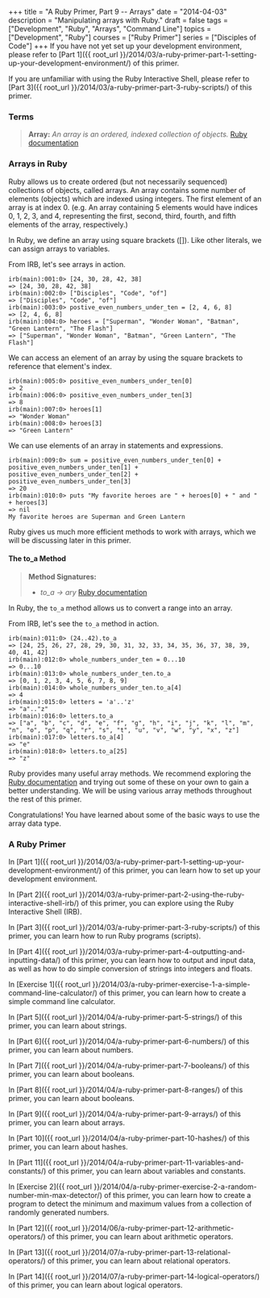 +++
title = "A Ruby Primer, Part 9 -- Arrays"
date = "2014-04-03"
description = "Manipulating arrays with Ruby."
draft = false
tags = ["Development", "Ruby", "Arrays", "Command Line"]
topics = ["Development", "Ruby"]
courses = ["Ruby Primer"]
series = ["Disciples of Code"]
+++
If you have not yet set up your development environment, please refer to [Part 1]({{ root_url }}/2014/03/a-ruby-primer-part-1-setting-up-your-development-environment/) of this primer.

If you are unfamiliar with using the Ruby Interactive Shell, please refer to [Part 3]({{ root_url }}/2014/03/a-ruby-primer-part-3-ruby-scripts/) of this primer.

### Terms
> **Array:** *An array is an ordered, indexed collection of objects.* [Ruby documentation](http://www.ruby-doc.org/core-2.1.1/Array.html)

### Arrays in Ruby

Ruby allows us to create ordered (but not necessarily sequenced) collections of objects, called arrays. An array contains some number of elements (objects) which are indexed using integers. The first element of an array is at index 0. (e.g. An array containing 5 elements would have indices 0, 1, 2, 3, and 4, representing the first, second, third, fourth, and fifth elements of the array, respectively.)

In Ruby, we define an array using square brackets (\[\]). Like other literals, we can assign arrays to variables.

From IRB, let's see arrays in action.

``` irb Array literals
irb(main):001:0> [24, 30, 28, 42, 38]
=> [24, 30, 28, 42, 38]
irb(main):002:0> ["Disciples", "Code", "of"]
=> ["Disciples", "Code", "of"]
irb(main):003:0> postive_even_numbers_under_ten = [2, 4, 6, 8]
=> [2, 4, 6, 8]
irb(main):004:0> heroes = ["Superman", "Wonder Woman", "Batman", "Green Lantern", "The Flash"]
=> ["Superman", "Wonder Woman", "Batman", "Green Lantern", "The Flash"]
```

We can access an element of an array by using the square brackets to reference that element's index.

``` irb Referencing elements of an array
irb(main):005:0> positive_even_numbers_under_ten[0]
=> 2
irb(main):006:0> positive_even_numbers_under_ten[3]
=> 8
irb(main):007:0> heroes[1]
=> "Wonder Woman"
irb(main):008:0> heroes[3]
=> "Green Lantern"
```

We can use elements of an array in statements and expressions.

``` irb Array elements in statements and expressions
irb(main):009:0> sum = positive_even_numbers_under_ten[0] + positive_even_numbers_under_ten[1] + positive_even_numbers_under_ten[2] + positive_even_numbers_under_ten[3]
=> 20
irb(main):010:0> puts "My favorite heroes are " + heroes[0] + " and " + heroes[3]
=> nil
My favorite heroes are Superman and Green Lantern
```

Ruby gives us much more efficient methods to work with arrays, which we will be discussing later in this primer.

#### The to_a Method
> **Method Signatures:**
>
> - *to_a -> ary* [Ruby documentation](http://www.ruby-doc.org/core-2.1.1/Array.html#method-i-to_a)

In Ruby, the `to_a` method allows us to convert a range into an array.

From IRB, let's see the `to_a` method in action.

``` irb The to_a method
irb(main):011:0> (24..42).to_a
=> [24, 25, 26, 27, 28, 29, 30, 31, 32, 33, 34, 35, 36, 37, 38, 39, 40, 41, 42]
irb(main):012:0> whole_numbers_under_ten = 0...10
=> 0...10
irb(main):013:0> whole_numbers_under_ten.to_a
=> [0, 1, 2, 3, 4, 5, 6, 7, 8, 9]
irb(main):014:0> whole_numbers_under_ten.to_a[4]
=> 4
irb(main):015:0> letters = 'a'..'z'
=> "a".."z"
irb(main):016:0> letters.to_a
=> ["a", "b", "c", "d", "e", "f", "g", "h", "i", "j", "k", "l", "m", "n", "o", "p", "q", "r", "s", "t", "u", "v", "w", "y", "x", "z"]
irb(main):017:0> letters.to_a[4]
=> "e"
irb(main):018:0> letters.to_a[25]
=> "z"
```

Ruby provides many useful array methods. We recommend exploring the [Ruby documentation](http://www.ruby-doc.org/core-2.1.1/Array.html) and trying out some of these on your own to gain a better understanding. We will be using various array methods throughout the rest of this primer.

Congratulations! You have learned about some of the basic ways to use the array data type.

### A Ruby Primer

In [Part 1]({{ root_url }}/2014/03/a-ruby-primer-part-1-setting-up-your-development-environment/) of this primer, you can learn how to set up your development environment.

In [Part 2]({{ root_url }}/2014/03/a-ruby-primer-part-2-using-the-ruby-interactive-shell-irb/) of this primer, you can explore using the Ruby Interactive Shell (IRB).

In [Part 3]({{ root_url }}/2014/03/a-ruby-primer-part-3-ruby-scripts/) of this primer, you can learn how to run Ruby programs (scripts).

In [Part 4]({{ root_url }}/2014/03/a-ruby-primer-part-4-outputting-and-inputting-data/) of this primer, you can learn how to output and input data, as well as how to do simple conversion of strings into integers and floats.

In [Exercise 1]({{ root_url }}/2014/03/a-ruby-primer-exercise-1-a-simple-command-line-calculator/) of this primer, you can learn how to create a simple command line calculator.

In [Part 5]({{ root_url }}/2014/04/a-ruby-primer-part-5-strings/) of this primer, you can learn about strings.

In [Part 6]({{ root_url }}/2014/04/a-ruby-primer-part-6-numbers/) of this primer, you can learn about numbers.

In [Part 7]({{ root_url }}/2014/04/a-ruby-primer-part-7-booleans/) of this primer, you can learn about booleans.

In [Part 8]({{ root_url }}/2014/04/a-ruby-primer-part-8-ranges/) of this primer, you can learn about booleans.

In [Part 9]({{ root_url }}/2014/04/a-ruby-primer-part-9-arrays/) of this primer, you can learn about arrays.

In [Part 10]({{ root_url }}/2014/04/a-ruby-primer-part-10-hashes/) of this primer, you can learn about hashes.

In [Part 11]({{ root_url }}/2014/04/a-ruby-primer-part-11-variables-and-constants/) of this primer, you can learn about variables and constants.

In [Exercise 2]({{ root_url }}/2014/04/a-ruby-primer-exercise-2-a-random-number-min-max-detector/) of this primer, you can learn how to create a program to detect the minimum and maximum values from a collection of randomly generated numbers.

In [Part 12]({{ root_url }}/2014/06/a-ruby-primer-part-12-arithmetic-operators/) of this primer, you can learn about arithmetic operators.

In [Part 13]({{ root_url }}/2014/07/a-ruby-primer-part-13-relational-operators/) of this primer, you can learn about relational operators.

In [Part 14]({{ root_url }}/2014/07/a-ruby-primer-part-14-logical-operators/) of this primer, you can learn about logical operators.
